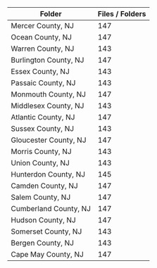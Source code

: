 | Folder                |   Files / Folders |
|-----------------------|-------------------|
| Mercer County, NJ     |               147 |
| Ocean County, NJ      |               147 |
| Warren County, NJ     |               143 |
| Burlington County, NJ |               147 |
| Essex County, NJ      |               143 |
| Passaic County, NJ    |               143 |
| Monmouth County, NJ   |               147 |
| Middlesex County, NJ  |               143 |
| Atlantic County, NJ   |               147 |
| Sussex County, NJ     |               143 |
| Gloucester County, NJ |               147 |
| Morris County, NJ     |               143 |
| Union County, NJ      |               143 |
| Hunterdon County, NJ  |               145 |
| Camden County, NJ     |               147 |
| Salem County, NJ      |               147 |
| Cumberland County, NJ |               147 |
| Hudson County, NJ     |               147 |
| Somerset County, NJ   |               143 |
| Bergen County, NJ     |               143 |
| Cape May County, NJ   |               147 |